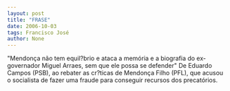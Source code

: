 ```yaml
---
layout: post
title: "FRASE"
date: 2006-10-03
tags: Francisco José
author: None
---
```

\"Mendonça não tem equil?brio e ataca a memória e a biografia do ex-governador Miguel Arraes, sem que ele possa se defender\"
De Eduardo Campos (PSB), ao rebater as cr?ticas de Mendonça Filho (PFL), que acusou o socialista de fazer uma fraude para conseguir recursos dos precatórios. 